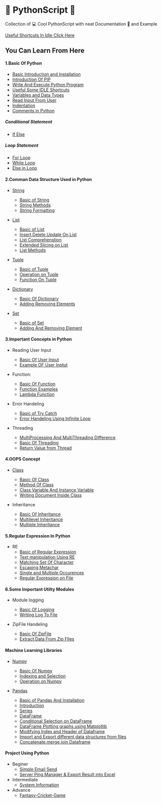# :snake: PythonScript :page_with_curl:
Collection of :computer: Cool PythonScript with neat Documentation :page_facing_up: and Example

[Useful Shortcuts In Idle Click Here](https://github.com/chavarera/PythonScript/blob/master/Basic/IdleShortcuts.md)
## You Can Learn From Here
#### 1.Basic Of Python

- [Basic Introduction and Installation](https://github.com/chavarera/PythonScript/blob/master/Basic/Introduction.md)
- [Introduction Of PIP](https://github.com/chavarera/PythonScript/blob/master/Basic/PIPIntroduction.md)
- [Write And Execute Python Program](https://github.com/chavarera/PythonScript/blob/master/Basic/FirstProgram.md)
- [Useful Some IDLE Shortcuts](https://github.com/chavarera/PythonScript/blob/master/Basic/IdleShortcuts.md)
- [Variables and Data Types](https://github.com/chavarera/PythonScript/blob/master/Basic/VariableAndDataTypes.md)
- [Read Input From User](https://github.com/chavarera/PythonScript/blob/master/Basic/UserInput.md)
- [Indentation](https://github.com/chavarera/PythonScript/blob/master/Basic/indentation.md)
- [Comments in Python](https://github.com/chavarera/PythonScript/blob/master/Basic/Comments.md)

##### Conditional Statement
  - [If Else](https://github.com/chavarera/PythonScript/blob/master/Basic/ConditionalStatementIfelse.md)
##### Loop Statement
  - [For Loop](https://github.com/chavarera/PythonScript/blob/master/Basic/ForLoop.md)
  - [While Loop](https://github.com/chavarera/PythonScript/blob/master/Basic/WhileLoop.md)
  - [Else in Loop](https://github.com/chavarera/PythonScript/blob/master/Basic/ElseinLoop.md)

#### 2.Comman Data Structure Used in Python
- [String](https://github.com/chavarera/PythonScript/tree/master/Data_Structure_In_Python/String)
  - [Basic of String](https://github.com/chavarera/PythonScript/blob/master/Data_Structure_In_Python/String/BasicOfStrings.md)
  - [String Methods](https://github.com/chavarera/PythonScript/blob/master/Data_Structure_In_Python/String/StringMethods.md)
  - [String Formatting](https://github.com/chavarera/PythonScript/blob/master/Data_Structure_In_Python/String/StringFormatting.md)
 
- [List]( https://github.com/chavarera/PythonScript/tree/master/Data_Structure_In_Python/List)
  - [Basic of List](https://github.com/chavarera/PythonScript/blob/master/Data_Structure_In_Python/List/BasicOfList.md)
  - [Insert,Delete,Update On List](https://github.com/chavarera/PythonScript/blob/master/Data_Structure_In_Python/List/Insertdeleteupdateonlist.md)
  - [List Comprehenstion](https://github.com/chavarera/PythonScript/blob/master/Data_Structure_In_Python/List/ListComprehension.md)
  - [Extended Slicing on List](https://github.com/chavarera/PythonScript/blob/master/Data_Structure_In_Python/List/ExtendedSlicing.md)
  - [List Methods](https://github.com/chavarera/PythonScript/blob/master/Data_Structure_In_Python/List/ListMethods.md)
 
  
- [Tuple](https://github.com/chavarera/PythonScript/tree/master/Data_Structure_In_Python/Tuple) 
  - [Basic of Tuple](https://github.com/chavarera/PythonScript/blob/master/Data_Structure_In_Python/Tuple/BasicOfTuple.md)
  - [Operation on Tuple](https://github.com/chavarera/PythonScript/blob/master/Data_Structure_In_Python/Tuple/OperationOnTuple.md)
  -  [Function On Tuple](https://github.com/chavarera/PythonScript/blob/master/Data_Structure_In_Python/Tuple/FunctionOnTuple.md)
  
- [Dictionary](https://github.com/chavarera/PythonScript/tree/master/Data_Structure_In_Python/Dictionary)
  - [Basic Of Dictionary](https://github.com/chavarera/PythonScript/blob/master/Data_Structure_In_Python/Dictionary/1.BasicOfDictionary.py)
  - [Adding Removing Elements](https://github.com/chavarera/PythonScript/blob/master/Data_Structure_In_Python/Dictionary/2.AddingRemovingElement.py)
- [Set](https://github.com/chavarera/PythonScript/tree/master/Data_Structure_In_Python/Set)
  - [Basic of Set](https://github.com/chavarera/PythonScript/blob/master/Data_Structure_In_Python/Set/1.BasicOfSet.py)
  - [Adding And Removing Element](https://github.com/chavarera/PythonScript/blob/master/Data_Structure_In_Python/Set/2.AddingAndRemovingElement.py)
  
#### 3.Important Concepts in Python
- Reading User Input
  - [Basic Of User Input](https://github.com/chavarera/PythonScript/blob/master/UserInput/1.UserInput.py)
  - [Example OF User Inptut](https://github.com/chavarera/PythonScript/blob/master/UserInput/2.UserInputExamples.py)
  
- Function:
  - [Basic Of Function ](https://github.com/chavarera/PythonScript/blob/master/Function/1.BasicOfFunction.py)
  - [Function Examples](https://github.com/chavarera/PythonScript/blob/master/Function/2.ExampleOfFunction.py)
  - [Lambda Function](https://github.com/chavarera/PythonScript/blob/master/Function/3.LambdaFunction.py)
  
  
- Error Handeling
  - [Basic of Try Catch](https://github.com/chavarera/PythonScript/blob/master/ErrorHandling/1.BasicOFErrorHandling.py)
  - [Error Handeling Using Infinite Loop](https://github.com/chavarera/PythonScript/blob/master/ErrorHandling/2.ErrorHandlingusingInfinteloop.py)
  
- Threading
  - [MultiProcessing And MultiThreading Difference](https://github.com/chavarera/PythonScript/blob/master/Threading/0.MultiprocessingAndMultithreadingDifference.py)
  - [Basic Of Threading](https://github.com/chavarera/PythonScript/blob/master/Threading/1.BasicOfThreading.py)
  - [Return Value from Thread](https://github.com/chavarera/PythonScript/blob/master/Threading/2.GetReturnValueFromThread.py)

#### 4.OOPS Concept
  - [Class](https://github.com/chavarera/PythonScript/tree/master/Class)
    - [Basic Of Class](https://github.com/chavarera/PythonScript/blob/master/Class/1.BasicOfClass.py)
    - [Method Of Class](https://github.com/chavarera/PythonScript/blob/master/Class/2.MethodsInClass.py)
    - [Class Variable And Instance Variable](https://github.com/chavarera/PythonScript/blob/master/Class/3.DifferenceBetweenClassVariableAndInstanceVariable.py)
    - [Writing Document Inside Class](https://github.com/chavarera/PythonScript/blob/master/Class/4.CreateAndFetchDocuments.py)
    
  - Inheritance 
    - [Basic Of Inheritance](https://github.com/chavarera/PythonScript/blob/master/Class/5.InheritanceInPythonClass.py)
    - [Multilevel Inheritance](https://github.com/chavarera/PythonScript/blob/master/Class/6.MultilevelInheritance.py)
    - [Multiple Inheritance](https://github.com/chavarera/PythonScript/blob/master/Class/7.Multipleinheritance.py)
    


#### 5.Regular Expression In Python
  - RE
    - [Basic of Regular Expression](https://github.com/chavarera/PythonScript/blob/master/Regex/1.BasicOfRegularExpression.py)
    - [Text manipulation Using RE](https://github.com/chavarera/PythonScript/blob/master/Regex/2.SomeTextManipulation.py)
    - [Matching Set Of Character](https://github.com/chavarera/PythonScript/blob/master/Regex/3.MatchingSetOfCharacter.py)
    - [Escaping Metachar](https://github.com/chavarera/PythonScript/blob/master/Regex/4.EscapingMetacharcters.py)
    - [Single and Multiple Occurences](https://github.com/chavarera/PythonScript/blob/master/Regex/5.FindSingleAndMultipleOccurence.py)
    - [Regular Expression on File](https://github.com/chavarera/PythonScript/blob/master/Regex/5.FindSingleAndMultipleOccurence.py)
    
#### 6.Some Important Utilty Modules
  - Module logging
    - [Basic Of Logging](https://github.com/chavarera/PythonScript/blob/master/Logging/1.BasicOfLogging.py)
    - [Writing Log To File](https://github.com/chavarera/PythonScript/blob/master/Logging/2.WriteLogToFile.py)
    
 - ZipFile Handeling
    - [Basic Of ZipFile](https://github.com/chavarera/PythonScript/blob/master/ZipFileHandleing/1.Basicofzipfile.py)
    - [Extract Data From Zip FIles](https://github.com/chavarera/PythonScript/blob/master/ZipFileHandleing/2.ExtractDataFromZipFile.py)



#### Machine Learning Libraries
  - [Numpy](https://github.com/chavarera/PythonScript/tree/master/MachineLearning/Numpy)
    - [Basic Of Numpy](https://github.com/chavarera/PythonScript/blob/master/MachineLearning/Numpy/1.BasicOfNumpy.py)
    - [Indexing and Selection](https://github.com/chavarera/PythonScript/blob/master/MachineLearning/Numpy/2.Indexing_Selection_in_Numpy.py)
    - [Operation on Numpy](https://github.com/chavarera/PythonScript/blob/master/MachineLearning/Numpy/3.Operation_on_numpy_array.py)
    
 - [Pandas](https://github.com/chavarera/PythonScript/tree/master/MachineLearning/Pandas)
   - [Basic of Pandas And Installation](https://github.com/chavarera/PythonScript/blob/master/MachineLearning/Pandas/1.BasicofPandas.py)
   - [Introduction](https://github.com/chavarera/PythonScript/blob/master/MachineLearning/Pandas/1.IntroductionOfPandas.py)
   - [Series](https://github.com/chavarera/PythonScript/blob/master/MachineLearning/Pandas/2.SeriesInPandas.py)
   - [DataFrame](https://github.com/chavarera/PythonScript/blob/master/MachineLearning/Pandas/3.DataFramesInPandas.py)
   - [Conditional Selection on DataFrame](https://github.com/chavarera/PythonScript/blob/master/MachineLearning/Pandas/4.ConditionalSelectionPandas.py)
   - [DataFrame Plotting graphs using Matplotlib](https://github.com/chavarera/PythonScript/blob/master/MachineLearning/Pandas/5.SingleDataFramePlotUSingMatplotlib.py)
   - [Modifying Index and Header of Dataframe](https://github.com/chavarera/PythonScript/blob/master/MachineLearning/Pandas/6.ChangingIndexAndHeaders.py)
   - [Import and Export different data structures from files](https://github.com/chavarera/PythonScript/blob/master/MachineLearning/Pandas/7.ImportAndExportFiles.py)
   - [Concatenate,merge,join Dataframe](https://github.com/chavarera/PythonScript/blob/master/MachineLearning/Pandas/8.Concatenate%2CMerge%2CJoin.py)

#### Project Using Python
  - Beginer
    - [Simple Email Send](https://github.com/chavarera/PythonScript/tree/master/UsefulStuffs/Email)
    - [Server Ping Manager & Export Result into Excel](https://github.com/chavarera/ServerPingManager)
  - Intermediate
    - [System Information](https://github.com/chavarera/PythonScript/tree/master/UsefulStuffs/SystemInformer)
  - Advance
    - [Fantasy-Cricket-Game](https://github.com/chavarera/Fantasy-Cricket-Game)
  
